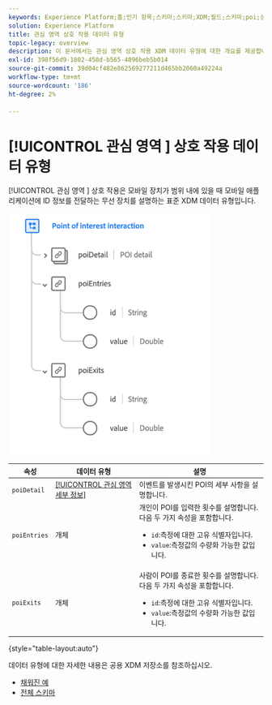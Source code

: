 ```yaml
---
keywords: Experience Platform;홈;인기 항목;스키마;스키마;XDM;필드;스키마;poi;상호 작용;관심 영역;관심 영역;데이터 유형;데이터 유형;
solution: Experience Platform
title: 관심 영역 상호 작용 데이터 유형
topic-legacy: overview
description: 이 문서에서는 관심 영역 상호 작용 XDM 데이터 유형에 대한 개요를 제공합니다.
exl-id: 398f56d9-1802-458d-b565-4096beb5b014
source-git-commit: 39d04cf482e862569277211d465bb2060a49224a
workflow-type: tm+mt
source-wordcount: '186'
ht-degree: 2%

---
```


# [!UICONTROL 관심 영역 ] 상호 작용 데이터 유형

[!UICONTROL 관심 영역 ] 상호 작용은 모바일 장치가 범위 내에 있을 때 모바일 애플리케이션에 ID 정보를 전달하는 무선 장치를 설명하는 표준 XDM 데이터 유형입니다.

<img src="../images/data-types/poi-interaction.png" width="400" /><br />

| 속성 | 데이터 유형 | 설명 |
| --- | --- | --- |
| `poiDetail` | [[!UICONTROL 관심 영역 세부 정보]](./poi-details.md) | 이벤트를 발생시킨 POI의 세부 사항을 설명합니다. |
| `poiEntries` | 개체 | 개인이 POI를 입력한 횟수를 설명합니다. 다음 두 가지 속성을 포함합니다. <ul><li>`id`:측정에 대한 고유 식별자입니다.</li><li>`value`:측정값의 수량화 가능한 값입니다.</li></ul> |
| `poiExits` | 개체 | 사람이 POI를 종료한 횟수를 설명합니다. 다음 두 가지 속성을 포함합니다. <ul><li>`id`:측정에 대한 고유 식별자입니다.</li><li>`value`:측정값의 수량화 가능한 값입니다.</li></ul> |

{style=&quot;table-layout:auto&quot;}

데이터 유형에 대한 자세한 내용은 공용 XDM 저장소를 참조하십시오.

* [채워진 예](https://github.com/adobe/xdm/blob/master/components/datatypes/poi-interaction.example.1.json)
* [전체 스키마](https://github.com/adobe/xdm/blob/master/components/datatypes/poi-interaction.schema.json)
